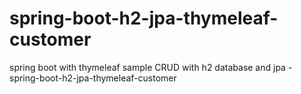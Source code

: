 # spring-boot-h2-jpa-thymeleaf-customer
spring boot with thymeleaf sample CRUD with h2 database and jpa - spring-boot-h2-jpa-thymeleaf-customer
